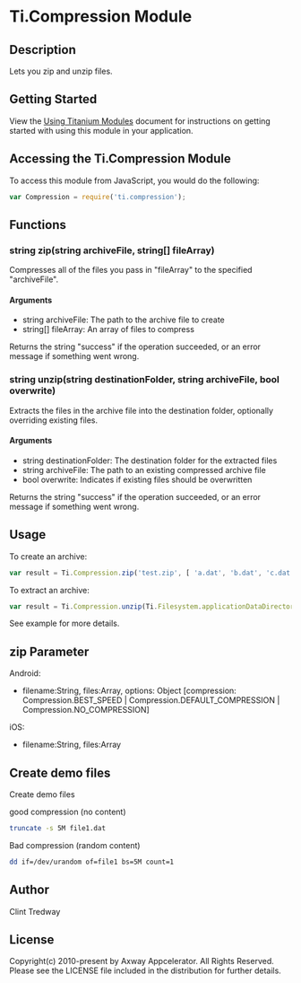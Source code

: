 # Ti.Compression Module

## Description

Lets you zip and unzip files.

## Getting Started

View the [Using Titanium Modules](http://docs.appcelerator.com/platform/latest/#!/guide/Using_Titanium_Modules) document for instructions on getting
started with using this module in your application.

## Accessing the Ti.Compression Module

To access this module from JavaScript, you would do the following:

```js
var Compression = require('ti.compression');
```

## Functions

### string zip(string archiveFile, string[] fileArray)

Compresses all of the files you pass in "fileArray" to the specified "archiveFile".

#### Arguments

* string archiveFile: The path to the archive file to create
* string[] fileArray: An array of files to compress

Returns the string "success" if the operation succeeded, or an error message if something went wrong.

### string unzip(string destinationFolder, string archiveFile, bool overwrite)

Extracts the files in the archive file into the destination folder, optionally overriding existing files.

#### Arguments

* string destinationFolder: The destination folder for the extracted files
* string archiveFile: The path to an existing compressed archive file
* bool overwrite: Indicates if existing files should be overwritten

Returns the string "success" if the operation succeeded, or an error message if something went wrong.

## Usage

To create an archive:  

```js
var result = Ti.Compression.zip('test.zip', [ 'a.dat', 'b.dat', 'c.dat' ];
```

To extract an archive:

```js
var result = Ti.Compression.unzip(Ti.Filesystem.applicationDataDirectory + 'data', 'test.zip', true);
```


See example for more details.

## zip Parameter

Android:
* filename:String, files:Array, options: Object [compression: Compression.BEST_SPEED | Compression.DEFAULT_COMPRESSION | Compression.NO_COMPRESSION]

iOS:
* filename:String, files:Array

## Create demo files

Create demo files

good compression (no content)
```bash
truncate -s 5M file1.dat
```

Bad compression (random content)
```bash
dd if=/dev/urandom of=file1 bs=5M count=1
```

## Author

Clint Tredway

## License

Copyright(c) 2010-present by Axway Appcelerator. All Rights Reserved. Please see the LICENSE file included in the distribution for further details.

